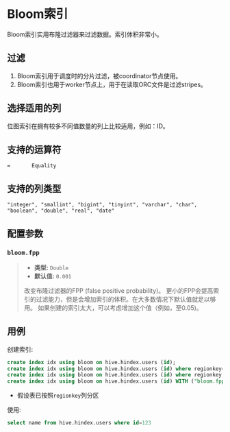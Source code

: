 
# Bloom索引

Bloom索引实用布隆过滤器来过滤数据。索引体积非常小。

## 过滤

1. Bloom索引用于调度时的分片过滤，被coordinator节点使用。
2. Bloom索引也用于worker节点上，用于在读取ORC文件是过滤stripes。

## 选择适用的列

位图索引在拥有较多不同值数量的列上比较适用，例如：ID。

## 支持的运算符

    =       Equality

## 支持的列类型
    "integer", "smallint", "bigint", "tinyint", "varchar", "char", "boolean", "double", "real", "date"

## 配置参数

### `bloom.fpp`
 
> -   **类型:** `Double`
> -   **默认值:** `0.001`
> 
> 改变布隆过滤器的FPP (false positive probability)。
> 更小的FPP会提高索引的过滤能力，但是会增加索引的体积。在大多数情况下默认值就足以够用。
> 如果创建的索引太大，可以考虑增加这个值（例如，至0.05)。

## 用例

创建索引:
```sql
create index idx using bloom on hive.hindex.users (id);
create index idx using bloom on hive.hindex.users (id) where regionkey=1;
create index idx using bloom on hive.hindex.users (id) where regionkey in (3, 1);
create index idx using bloom on hive.hindex.users (id) WITH ("bloom.fpp" = '0.001');
```

* 假设表已按照`regionkey`列分区

使用:
```sql
select name from hive.hindex.users where id=123
```